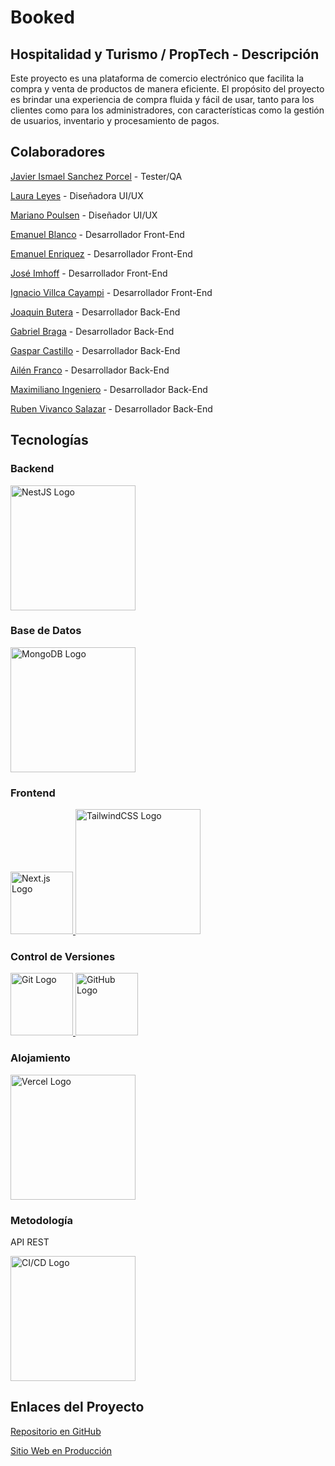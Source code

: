 # Booked

## Hospitalidad y Turismo / PropTech - Descripción

Este proyecto es una plataforma de comercio electrónico que facilita la compra y venta de productos de manera eficiente. El propósito del proyecto es brindar una experiencia de compra fluida y fácil de usar, tanto para los clientes como para los administradores, con características como la gestión de usuarios, inventario y procesamiento de pagos.

## Colaboradores

<a href="https://www.linkedin.com/in/enlace1/" target="_blank">Javier Ismael Sanchez Porcel</a> - Tester/QA

<a href="https://www.linkedin.com/in/enlace2/" target="_blank">Laura Leyes</a> - Diseñadora UI/UX

<a href="https://www.linkedin.com/in/enlace3/" target="_blank">Mariano Poulsen</a> - Diseñador UI/UX

<a href="https://www.linkedin.com/in/blancoemanuel07/" target="_blank">Emanuel Blanco</a> - Desarrollador Front-End

<a href="https://www.linkedin.com/in/emaenriquez" target="_blank">Emanuel Enriquez</a> - Desarrollador Front-End

<a href="https://www.linkedin.com/in/enlace3/" target="_blank">José Imhoff</a> - Desarrollador Front-End

<a href="https://www.linkedin.com/in/enlace3/" target="_blank">Ignacio Villca Cayampi</a> - Desarrollador Front-End

<a href="https://www.linkedin.com/in/joaquin-butera-b8323020a/" target="_blank">Joaquin Butera</a> - Desarrollador Back-End

<a href="https://www.linkedin.com/in/gabriel-braga-24b546232/" target="_blank">Gabriel Braga</a> - Desarrollador Back-End

<a href="https://www.linkedin.com/in/isakidev/" target="_blank">Gaspar Castillo</a> - Desarrollador Back-End

<a href="https://www.linkedin.com/in/enlace3/" target="_blank">Ailén Franco</a> - Desarrollador Back-End

<a href="https://www.linkedin.com/in/enlace3/" target="_blank">Maximiliano Ingeniero</a> - Desarrollador Back-End

<a href="https://www.linkedin.com/in/rubenvivancosalazar/" target="_blank">Ruben Vivanco Salazar</a> - Desarrollador Back-End


## Tecnologías

<h3>Backend</h3>
<a href="https://nestjs.com" target="_blank">
    <img src="https://nestjs.com/img/logo_text.svg" alt="NestJS Logo" width="200">
</a>

<h3>Base de Datos</h3>
<a href="https://www.mongodb.com" target="_blank">
    <img src="https://webassets.mongodb.com/_com_assets/cms/mongodb_logo1-76twgcu2dm.png" alt="MongoDB Logo" width="200">
</a>

<h3>Frontend</h3>
<a href="https://nextjs.org" target="_blank">
    <img src="https://uxwing.com/wp-content/themes/uxwing/download/brands-and-social-media/nextjs-icon.png" alt="Next.js Logo" width="100">
</a>
<a href="https://tailwindcss.com" target="_blank">
    <img src="https://www.cdnlogo.com/logos/t/34/tailwind-css.svg" alt="TailwindCSS Logo" width="200">
</a>

<h3>Control de Versiones</h3>
<a href="https://git-scm.com" target="_blank">
    <img src="https://git-scm.com/images/logos/downloads/Git-Icon-1788C.png" alt="Git Logo" width="100">
</a>
<a href="https://github.com" target="_blank">
    <img src="https://github.githubassets.com/images/modules/logos_page/GitHub-Mark.png" alt="GitHub Logo" width="100">
</a>

<h3>Alojamiento</h3>
<a href="https://vercel.com" target="_blank">
    <img src="https://www.cdnlogo.com/logos/v/78/vercel.svg" alt="Vercel Logo" width="200">
</a>

<h3>Metodología</h3>
<p>API REST</p>
<a href="https://www.ci-cd.com" target="_blank">
    <img src="https://zupp.io/wp-content/uploads/2024/01/CiCd.png" alt="CI/CD Logo" width="200">
</a>


## Enlaces del Proyecto

<a href="https://github.com/No-Country-simulation/s18-24-t-node-react" target="_blank">Repositorio en GitHub</a>

<a href="https://www.sitio.com" target="_blank">Sitio Web en Producción</a>

